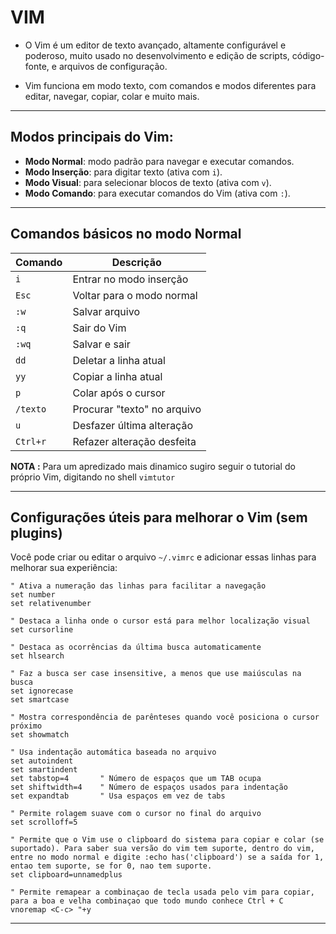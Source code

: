 # VIM

- O Vim é um editor de texto avançado, altamente configurável e poderoso, muito usado no desenvolvimento e edição de scripts, código-fonte, e arquivos de configuração.

- Vim funciona em modo texto, com comandos e modos diferentes para editar, navegar, copiar, colar e muito mais.

---

## Modos principais do Vim:

- **Modo Normal**: modo padrão para navegar e executar comandos.
- **Modo Inserção**: para digitar texto (ativa com `i`).
- **Modo Visual**: para selecionar blocos de texto (ativa com `v`).
- **Modo Comando**: para executar comandos do Vim (ativa com `:`).

---

## Comandos básicos no modo Normal

| Comando  | Descrição                   |
| -------- | --------------------------- |
| `i`      | Entrar no modo inserção     |
| `Esc`    | Voltar para o modo normal   |
| `:w`     | Salvar arquivo              |
| `:q`     | Sair do Vim                 |
| `:wq`    | Salvar e sair               |
| `dd`     | Deletar a linha atual       |
| `yy`     | Copiar a linha atual        |
| `p`      | Colar após o cursor         |
| `/texto` | Procurar "texto" no arquivo |
| `u`      | Desfazer última alteração   |
| `Ctrl+r` | Refazer alteração desfeita  |

**NOTA :** Para um apredizado mais dinamico sugiro seguir o tutorial do próprio Vim, digitando no shell `vimtutor`

---

## Configurações úteis para melhorar o Vim (sem plugins)

Você pode criar ou editar o arquivo `~/.vimrc` e adicionar essas linhas para melhorar sua experiência:

```vim
" Ativa a numeração das linhas para facilitar a navegação
set number
set relativenumber

" Destaca a linha onde o cursor está para melhor localização visual
set cursorline

" Destaca as ocorrências da última busca automaticamente
set hlsearch

" Faz a busca ser case insensitive, a menos que use maiúsculas na busca
set ignorecase
set smartcase

" Mostra correspondência de parênteses quando você posiciona o cursor próximo
set showmatch

" Usa indentação automática baseada no arquivo
set autoindent
set smartindent
set tabstop=4       " Número de espaços que um TAB ocupa
set shiftwidth=4    " Número de espaços usados para indentação
set expandtab       " Usa espaços em vez de tabs

" Permite rolagem suave com o cursor no final do arquivo
set scrolloff=5

" Permite que o Vim use o clipboard do sistema para copiar e colar (se suportado). Para saber sua versão do vim tem suporte, dentro do vim, entre no modo normal e digite :echo has('clipboard') se a saída for 1, entao tem suporte, se for 0, nao tem suporte.
set clipboard=unnamedplus

" Permite remapear a combinaçao de tecla usada pelo vim para copiar, para a boa e velha combinaçao que todo mundo conhece Ctrl + C
vnoremap <C-c> "+y

```

---
